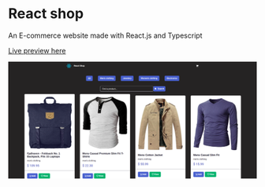 # React shop
An E-commerce website made with React.js and Typescript

<a href="https://react-shop-nu-nine.vercel.app/">Live preview here </a>

<img src="./src/assets/preview.png" alt="React shop preview page"/>
